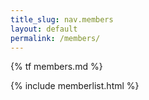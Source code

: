 ```yaml
---
title_slug: nav.members
layout: default
permalink: /members/
---
```

<head>
<meta charset="UTF-8">
<meta name="robots" content="none" />
</head>

{% tf members.md %}

{% include memberlist.html %}
